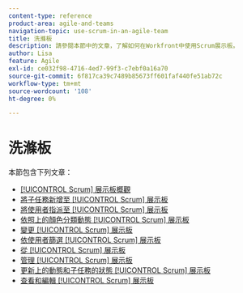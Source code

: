 ```yaml
---
content-type: reference
product-area: agile-and-teams
navigation-topic: use-scrum-in-an-agile-team
title: 洗滌板
description: 請參閱本節中的文章，了解如何在Workfront中使用Scrum展示板。
author: Lisa
feature: Agile
exl-id: ce032f98-4716-4ed7-99f3-c7ebf0a16a70
source-git-commit: 6f817ca39c7489b85673ff601faf440fe51ab72c
workflow-type: tm+mt
source-wordcount: '108'
ht-degree: 0%

---
```


# 洗滌板

本節包含下列文章：

* [[!UICONTROL Scrum] 展示板概觀](../../../agile/use-scrum-in-an-agile-team/scrum-board/scrum-board-overview.md)
* [將子任務新增至 [!UICONTROL Scrum] 展示板](../../../agile/use-scrum-in-an-agile-team/scrum-board/add-a-subtask-to-an-existing-story-scrum.md)
* [將使用者指派至 [!UICONTROL Scrum] 展示板](../../../agile/use-scrum-in-an-agile-team/scrum-board/assign-users-to-a-story-scrum.md)
* [依照上的顏色分類動態 [!UICONTROL Scrum] 展示板](../../../agile/use-scrum-in-an-agile-team/scrum-board/categorize-stories-by-color.md)
* [變更 [!UICONTROL Scrum] 展示板](../../../agile/use-scrum-in-an-agile-team/scrum-board/change-order-of-stories.md)
* [依使用者篩選 [!UICONTROL Scrum] 展示板](../../../agile/use-scrum-in-an-agile-team/scrum-board/filter-by-user-scrum-board.md)
* [從 [!UICONTROL Scrum] 展示板](../../../agile/use-scrum-in-an-agile-team/scrum-board/add-story-from-scrum-board.md)
* [管理 [!UICONTROL Scrum] 展示板](../../../agile/use-scrum-in-an-agile-team/scrum-board/manage-scrum-board.md)
* [更新上的動態和子任務的狀態 [!UICONTROL Scrum] 展示板](../../../agile/use-scrum-in-an-agile-team/scrum-board/update-status-of-stories-and-subtasks.md)
* [查看和編輯 [!UICONTROL Scrum] 展示板](../../../agile/use-scrum-in-an-agile-team/scrum-board/view-and-edit-story-info.md)
